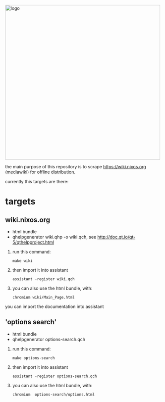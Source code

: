 [<img src="http://nixos.org/logo/nixos-hires.png" width="500px" alt="logo" />](https://nixos.org/nixos)

the main purpose of this repository is to scrape https://wiki.nixos.org (mediawiki) for offline distribution. 

currently this targets are there: 

# targets

## wiki.nixos.org
* html bundle
* qhelpgenerator wiki.qhp -o wiki.qch, see http://doc.qt.io/qt-5/qthelpproject.html

1. run this command:

    ```
    make wiki
    ```

2. then import it into assistant

    ```
    assistant -register wiki.qch
    ```

3. you can also use the html bundle, with:

    ```
    chromium wiki/Main_Page.html
    ```

you can import the documentation into assistant

## 'options search' 
* html bundle
* qhelpgenerator options-search.qch

1. run this command:

    ```
    make options-search
    ```

2. then import it into assistant

    ```
    assistant -register options-search.qch
    ```

3. you can also use the html bundle, with:

    ```
    chromium  options-search/options.html
    ```

